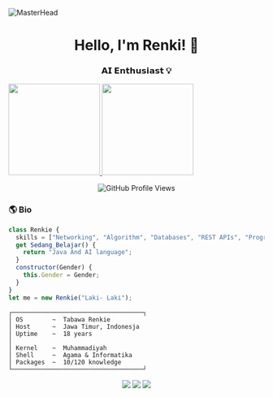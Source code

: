 
![MasterHead](https://64.media.tumblr.com/dc4792928a90a6be4568bec539e6ecb3/59adb5bad682ad6a-12/s540x810/654752532e2d22e2947e7287b32bb1c481e271e0.gif)

<h1 align="center">Hello, I'm Renki! 👋</h1>
<h3 align="center">𝗔𝗜 𝗘𝗻𝘁𝗵𝘂𝘀𝗶𝗮𝘀𝘁 💡</h3>

<div>
  <a href="https://github.com/TabawaX">
    <img height="180em" src="https://github-readme-stats.vercel.app/api/top-langs/?username=TabawaX&layout=compact&langs_count=7&theme=dracula"/>
    <img height="180em" src="https://github-readme-stats.vercel.app/api?username=TabawaX&show_icons=true&theme=dracula&include_all_commits=true&count_private=true"/>
  </a>
</div>

<p align="center">
  <img align="center" alt="GitHub Profile Views" src="https://count.getloli.com/get/@:tabawaX?theme=rule34">
</p>

<h3>🌎 Bio</h3>

```javascript
class Renkie {
  skills = ["Networking", "Algorithm", "Databases", "REST APIs", "Programming", "Scripting"];
  get Sedang_Belajar() {
    return "Java And AI language";
  }
  constructor(Gender) {
    this.Gender = Gender;
  }
}
let me = new Renkie("Laki- Laki");
```

```TabawaX@github
┌────────────────────────────────────┐
│ OS        ~  Tabawa Renkie         
│ Host      ~  Jawa Timur, Indonesja         
│ Uptime    ~  18 years              
│                                    
│ Kernel    ~  Muhammadiyah 
│ Shell     ~  Agama & Informatika 
│ Packages  ~  10/120 knowledge     
└────────────────────────────────────┘
```

<p align="center">
  <img src="https://img.shields.io/badge/ChatGPT-74aa9c?style=for-the-badge&logo=openai&logoColor=white" />
  <img src="https://img.shields.io/badge/Bitcoin-000000?style=for-the-badge&logo=bitcoin&logoColor=white" />
  <img src="https://img.shields.io/badge/MongoDB-4EA94B?style=for-the-badge&logo=mongodb&logoColor=white" />
</p>


